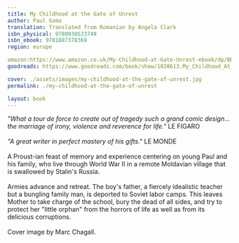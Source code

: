 ```yaml
---
title: My Childhood at the Gate of Unrest
author: Paul Goma
translation: Translated from Romanian by Angela Clark
isbn_physical: 9780930523749
isbn_ebook: 9781887378369
region: europe

amazon:https://www.amazon.co.uk/My-Childhood-at-Gate-Unrest-ebook/dp/B0B69S2FDN/ref=sr_1_1crid=2R3CS5YR5J5I3&keywords=goma+my+childhood+at+the+gate+of+unrest&qid=1662632317&s=books&sprefix=goma+my+childhood+at+the+gate+of+unrest%2Cstripbooks%2C63&sr=1-1goma+my+childhood+at+the+gate+of+unrest&qid=1573243883&s=books&sr=1-1
goodreads: https://www.goodreads.com/book/show/1028613.My_Childhood_At_The_Gate_Of_Unrest

cover: ./assets/images/my-childhood-at-the-gate-of-unrest.jpg
permalink: ./my-childhood-at-the-gate-of-unrest

layout: book
---
```

*"What a tour de force to create out of tragedy such a grand comic design…the marriage of irony, violence and reverence for life."* LE FIGARO
<br><br>
*"A great writer in perfect mastery of his gifts."* LE MONDE
<br><br>
A Proust-ian feast of memory and experience centering on young Paul and his family, who live through World War II in a remote Moldavian village that is swallowed by Stalin's Russia.
<br><br>
Armies advance and retreat. The boy's father, a fiercely idealistic teacher but a bungling family man, is deported to Soviet labor camps. This leaves Mother to take charge of the school, bury the dead of all sides, and try to protect her "little orphan" from the horrors of life as well as from its delicious corruptions.
<br><br>
Cover image by Marc Chagall.
